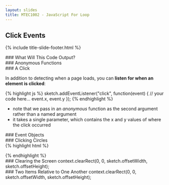 ```yaml
---
layout: slides
title: MTEC1002 - JavaScript For Loop
---
```


<section markdown="block" class="title-slide">

# Click Events

{% include title-slide-footer.html %}
</section>

<section markdown="block">
### What Will This Code Output?
</section>

<section markdown="block">
### Anonymous Functions

</section>

<section markdown="block">
### A Click

In addition to detecting when a page loads, you can __listen for when an element is clicked__:

{% highlight js %}
sketch.addEventListener("click", function(event) {
	// your code here... event.x, event.y
});
{% endhighlight %}

* note that we pass in an _anonymous_ function as the second argument rather than a named argument
* it takes a single parameter, which contains the x and y values of where the click occurred
</section>

<section markdown="block">
### Event Objects
</section>

<section markdown="block">
### Clicking Circles

<div class="incremental" markdown="block">
{% highlight html %}
<html>
<head>
    <title></title>
</head>
<body>
<canvas id="sketch" width="800" height="600">
</canvas>
<script>
document.addEventListener('DOMContentLoaded', main);

var sketch;
var context;

function main() {
	sketch = document.getElementById('sketch');
	context = sketch.getContext("2d");
	context.fillStyle = "#992255";
	sketch.addEventListener("click", function(event) {
		draw_circle(event.x, event.y, 75);
	});
}

function draw_circle(x, y, r) {
	context.beginPath();
	context.arc(x, y, r, 0, 2 * Math.PI, true);
	context.closePath();
	context.fill();
}
</script>
</body>
</html>
{% endhighlight %}
</div>
</section>

<section markdown="block">
### Clearing the Screen
		context.clearRect(0, 0, sketch.offsetWidth, sketch.offsetHeight);
</section>

<section markdown="block">
### Two Items Relative to One Another
		context.clearRect(0, 0, sketch.offsetWidth, sketch.offsetHeight);
</section>
